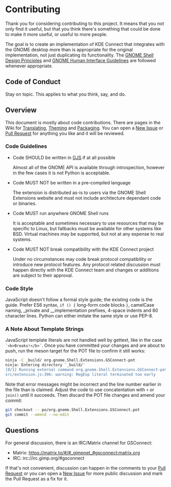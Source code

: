 # Contributing

Thank you for considering contributing to this project. It means that you not
only find it useful, but that you think there's something that could be done to
make it more useful, or useful to more people.

The goal is to create an implementation of KDE Connect that integrates with the
GNOME desktop more than is appropriate for the original implementation, not just
duplicating its functionality. The [GNOME Shell Design Principles][design] and
[GNOME Human Interface Guidelines][hig] are followed whenever appropriate.

## Code of Conduct

Stay on topic. This applies to what you think, say, and do.

## Overview

This document is mostly about code contributions. There are pages in the Wiki
for [Translating][translating], [Theming][theming] and [Packaging][packaging].
You can open a [New Issue][issue] or [Pull Request][pr] for anything you like
and it will be reviewed.

### Code Guidelines

* Code SHOULD be written in [GJS][gjs] if at all possible

  Almost all of the GNOME API is available through introspection, however in the
  few cases it is not Python is acceptable.
  
* Code MUST NOT be written in a pre-compiled language

  The extension is distributed as-is to users via the GNOME Shell Extensions
  website and must not include architecture dependant code or binaries.
  
* Code MUST run anywhere GNOME Shell runs

  It is acceptable and sometimes necessary to use resources that may be specific
  to Linux, but fallbacks must be available for other systems like BSD. Virtual
  machines may be supported, but not at any expense to real systems.
  
* Code MUST NOT break compatibility with the KDE Connect project

  Under no circumstances may code break protocol compatibility or introduce new
  protocol features. Any protocol related discussion must happen directly with
  the KDE Connect team and changes or additions are subject to their approval.
  
### Code Style

JavaScript doesn't follow a formal style guide; the existing code is the guide.
Prefer ES6 syntax, `if () {` long-form code blocks `}`, camelCase naming,
_private and __implementation prefixes, 4-space indents and 80 character lines.
Python can either imitate the same style or use PEP-8.
  
### A Note About Template Strings

JavaScript template literals are not handled well by gettext, like in the case
`` `<b>Breaks!</b>` ``. Once you have committed your changes and are about to
push, run the meson target for the POT file to confirm it still works:

```sh
ninja -C _build/ org.gnome.Shell.Extensions.GSConnect-pot 
ninja: Entering directory `_build/'
[0/1] Running external command org.gnome.Shell.Extensions.GSConnect-pot.
src/extension.js:396: warning: RegExp literal terminated too early
```

Note that error messages might be incorrect and the line number earlier in the
file than is claimed. Adjust the code to use concatentation with `+` or `join()`
until it succeeds. Then discard the POT file changes and amend your commit:

```sh
git checkout -- po/org.gnome.Shell.Extensions.GSConnect.pot
git commit --amend --no-edit
```

## Questions

For general discussion, there is an IRC/Matrix channel for GSConnect:

* Matrix: https://matrix.to/#/#_gimpnet_#gsconnect:matrix.org
* IRC: irc://irc.gimp.org/#gsconnect

If that's not convenient, discussion can happen in the comments to your
[Pull Request][pr] or you can open a [New Issue][issue] for more public
discussion and mark the Pull Request as a fix for it.

[design]: https://wiki.gnome.org/Projects/GnomeShell/Design/Principles
[hig]: https://developer.gnome.org/hig/stable/
[translating]: https://github.com/andyholmes/gnome-shell-extension-gsconnect/wiki/Translating
[packaging]: https://github.com/andyholmes/gnome-shell-extension-gsconnect/wiki/Packaging
[theming]: https://github.com/andyholmes/gnome-shell-extension-gsconnect/wiki/Theming
[issue]: https://github.com/andyholmes/gnome-shell-extension-gsconnect/issues
[pr]: https://github.com/GNOME/gnome-shell/pulls
[gjs]: https://gitlab.gnome.org/GNOME/gjs/wikis/home

